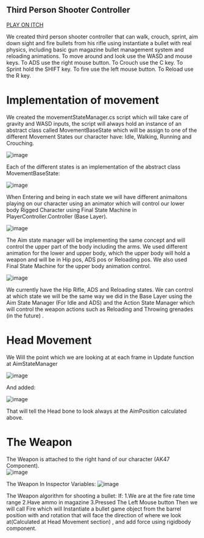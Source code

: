 ## Third Person Shooter Controller

[PLAY ON ITCH](https://amitmelamed.itch.io/third-person-shooter)

We created third person shooter controller that can walk, crouch, sprint, aim down sight and fire bullets from his rifle using instantiate a bullet with real physics, including basic gun magazine bullet management system and reloading animations.
To move around and look use the WASD and mouse keys.
To ADS use the right mouse button.
To Crouch use the C key.
To Sprint hold the SHIFT key.
To fire use the left mouse button.
To Reload use the R key.
# Implementation of movement
We created the movementStateManager.cs script which will take care of gravity and WASD inputs, the script will always hold an instance of an abstract class called MovementBaseState which will be assign to one of the different Movement States our character have: Idle, Walking, Running and Crouching.

![image](https://user-images.githubusercontent.com/88790441/234091224-831edcb5-85b1-4ba1-8be9-59ebaa72e540.png)

 
Each of the different states is an implementation of the abstract class MovementBaseState:
 
 ![image](https://user-images.githubusercontent.com/88790441/234091241-4bfde042-5322-423b-a2cb-67439745433e.png)


When Entering and being in each state we will have different animaitons playing on our character using an animator which will control our lower body Rigged Character using Final State Machine in PlayerController.Controller (Base Layer).

![image](https://user-images.githubusercontent.com/88790441/234091258-1f759024-0105-4652-ab0f-b6c8068105c4.png)

 

The Aim state manager will be implementing the same concept and will control the upper part of the body including the arms.
We used different animation for the lower and upper body, which the upper body will hold a weapon and will be in Hip pos, ADS pos or Reloading pos.
We also used Final State Machine for the upper body animation control.

![image](https://user-images.githubusercontent.com/88790441/234091286-ad27025e-1cae-48f7-93cc-a96374db25f3.png)

 
We currently have the Hip Rifle, ADS and Reloading states.
We can control at which state we will be the same way we did in the Base Layer using the Aim State Manager (For Idle and ADS) and the Action State Manager which will control the weapon actions such as Reloading and Throwing grenades (in the future) .
# Head Movement
We Will the point which we are looking at at each frame in Update function at AimStateManager

![image](https://user-images.githubusercontent.com/88790441/234091316-8bed15fb-3c46-4b46-9435-cd822a914497.png)

 
And added:

![image](https://user-images.githubusercontent.com/88790441/234091332-fad04fda-66d7-4017-b97b-b73298e92005.png)

 
That will tell the Head bone to look always at the AimPosition calculated above.
# The Weapon
The Weapon is attached to the right hand of our character (AK47 Component).  
![image](https://user-images.githubusercontent.com/88790441/234091371-63dda052-0c34-4b3b-809f-2dfd2ef30cf1.png)

The Weapon In Inspector Variables:
![image](https://user-images.githubusercontent.com/88790441/234091383-919cea82-e1f5-4a42-8b35-d21bd0492e24.png)


 
The Weapon algorithm for shooting a bullet:
If:
1.We are at the fire rate time range
2.Have ammo in magazine
3.Pressed The Left Mouse button
Then we will call Fire which will Instantiate a bullet game object from the barrel position with and rotation that will face the direction of where we look at(Calculated at Head Movement section) , and add force using rigidbody component.
